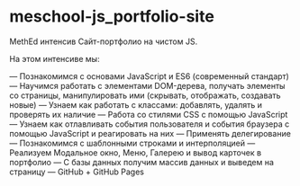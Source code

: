 # meschool-js_portfolio-site
MethEd интенсив Сайт-портфолио на чистом JS.

На этом интенсиве мы:
 
— Познакомимся с основами JavaScript и ES6 (современный стандарт)
— Научимся работать с элементами DOM-дерева, получать элементы со страницы, манипулировать ими (скрывать, отображать, создавать новые)
— Узнаем как работать с классами: добавлять, удалять и проверять их наличие
— Работа со стилями CSS с помощью JavaScript
— Узнаем как отлавливать события пользователя и события браузера с помощью JavaScript и реагировать на них
— Применять делегирование
— Познакомимся с шаблонными строками и интерполяцией
— Реализуем Модальное окно, Меню, Галерею и вывод карточек в портфолио
— С базы данных получим массив данных и выведем на страницу
— GitHub + GitHub Pages
